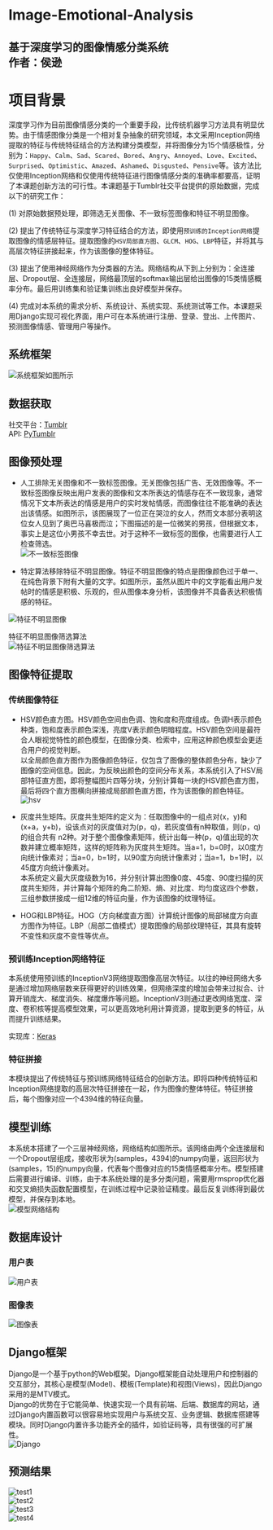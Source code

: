 Image-Emotional-Analysis
====

基于深度学习的图像情感分类系统<br>
作者：侯逊<br>
----

# 项目背景
深度学习作为目前图像情感分类的一个重要手段，比传统机器学习方法具有明显优势。由于情感图像分类是一个相对复杂抽象的研究领域，本文采用Inception网络提取的特征与传统特征结合的方法构建分类模型，并将图像分为15个情感极性，分别为：`Happy`、`Calm`、`Sad`、`Scared`、`Bored`、`Angry`、`Annoyed`、`Love`、`Excited`、`Surprised`、`Optimistic`、`Amazed`、`Ashamed`、`Disgusted`、`Pensive`等。该方法比仅使用Inception网络和仅使用传统特征进行图像情感分类的准确率都要高，证明了本课题创新方法的可行性。本课题基于Tumblr社交平台提供的原始数据，完成以下的研究工作：<br>

(1) 对原始数据预处理，即筛选无关图像、不一致标签图像和特征不明显图像。<br>

(2) 提出了传统特征与深度学习特征结合的方法，即使用`预训练的Inception网络`提取图像的情感层特征。提取图像的`HSV局部直方图`、`GLCM`、`HOG`、`LBP`特征，并将其与高层次特征拼接起来，作为该图像的整体特征。<br>

(3) 提出了使用神经网络作为分类器的方法。网络结构从下到上分别为：全连接层、Dropout层、全连接层，网络最顶层的softmax输出层给出图像的15类情感概率分布。最后用训练集和验证集训练出良好模型并保存。<br>

(4) 完成对本系统的需求分析、系统设计、系统实现、系统测试等工作。本课题采用Django实现可视化界面，用户可在本系统进行注册、登录、登出、上传图片、预测图像情感、管理用户等操作。<br>

## 系统框架
![系统框架如图所示](https://github.com/HouXun/Image-Emotional-Analysis/raw/master/pics/structure.png)

## 数据获取
社交平台：[Tumblr](https://tumblr.zendesk.com/hc/zh-cn)<br>
API: [PyTumblr](https://pypi.org/project/PyTumblr/)<br>

## 图像预处理
* 人工排除无关图像和不一致标签图像。无关图像包括广告、无效图像等。不一致标签图像反映出用户发表的图像和文本所表达的情感存在不一致现象，通常情况下文本所表达的情感是用户的实时发帖情感，而图像往往不能准确的表达出该情感。如图所示，该图展现了一位正在哭泣的女人，然而文本部分表明这位女人见到了奥巴马喜极而泣；下图描述的是一位微笑的男孩，但根据文本，事实上是这位小男孩不幸去世。对于这种不一致标签的图像，也需要进行人工检查筛选。<br>
![不一致标签图像](https://github.com/HouXun/Image-Emotional-Analysis/raw/master/pics/noise1.png)<br>

* 特定算法移除特征不明显图像。特征不明显图像的特点是图像颜色过于单一、在纯色背景下附有大量的文字。如图所示，虽然从图片中的文字能看出用户发帖时的情感是积极、乐观的，但从图像本身分析，该图像并不具备表达积极情感的特征。<br>

![特征不明显图像](https://github.com/HouXun/Image-Emotional-Analysis/raw/master/pics/noise2.jpg)<br>

特征不明显图像筛选算法<br>
![特征不明显图像筛选算法](https://github.com/HouXun/Image-Emotional-Analysis/raw/master/pics/algorithm1.png)<br>

## 图像特征提取
### 传统图像特征
* HSV颜色直方图。HSV颜色空间由色调、饱和度和亮度组成。色调H表示颜色种类，饱和度表示颜色深浅，亮度V表示颜色明暗程度。HSV颜色空间是最符合人眼视觉特性的颜色模型，在图像分类、检索中，应用这种颜色模型会更适合用户的视觉判断。<br>
以全局颜色直方图作为图像颜色特征，仅包含了图像的整体颜色分布，缺少了图像的空间信息。因此，为反映出颜色的空间分布关系，本系统引入了HSV局部特征直方图，即将整幅图片四等分块，分别计算每一块的HSV颜色直方图，最后将四个直方图横向拼接成局部颜色直方图，作为该图像的颜色特征。<br>
![hsv](https://github.com/HouXun/Image-Emotional-Analysis/raw/master/pics/hsv.png)<br>
* 灰度共生矩阵。灰度共生矩阵的定义为：任取图像中的一组点对(x，y)和(x+a，y+b)，设该点对的灰度值对为(p，q)，若灰度值有n种取值，则(p，q)的组合共有 n2种。对于整个图像像素矩阵，统计出每一种(p，q)值出现的次数并建立概率矩阵，这样的矩阵称为灰度共生矩阵。当a=1，b=0时，以0度方向统计像素对；当a=0，b=1时，以90度方向统计像素对；当a=1，b=1时，以45度方向统计像素对。<br>
本系统定义最大灰度级数为16，并分别计算出图像0度、45度、90度扫描的灰度共生矩阵，并计算每个矩阵的角二阶矩、熵、对比度、均匀度这四个参数，三组参数拼接成一组12维的特征向量，作为该图像的纹理特征。<br>

* HOG和LBP特征。HOG（方向梯度直方图）计算统计图像的局部梯度方向直方图作为特征。LBP（局部二值模式）提取图像的局部纹理特征，其具有旋转不变性和灰度不变性等优点。<br>

### 预训练Inception网络特征
本系统使用预训练的InceptionV3网络提取图像高层次特征。以往的神经网络大多是通过增加网络层数来获得更好的训练效果，但网络深度的增加会带来过拟合、计算开销庞大、梯度消失、梯度爆炸等问题。InceptionV3则通过更改网络宽度、深度、卷积核等提高模型效果，可以更高效地利用计算资源，提取到更多的特征，从而提升训练结果。<br>

实现库：[Keras](https://keras.io/)<br>

### 特征拼接
本模块提出了传统特征与预训练网络特征结合的创新方法。即将四种传统特征和Inception网络提取的高层次特征拼接在一起，作为图像的整体特征。特征拼接后，每个图像对应一个4394维的特征向量。<br>

## 模型训练
本系统本搭建了一个三层神经网络，网络结构如图所示。该网络由两个全连接层和一个Dropout层组成，接收形状为(samples，4394)的numpy向量，返回形状为(samples，15)的numpy向量，代表每个图像对应的15类情感概率分布。模型搭建后需要进行编译、训练，由于本系统处理的是多分类问题，需要用rmsprop优化器和交叉熵损失函数配置模型，在训练过程中记录验证精度。最后反复训练得到最优模型，并保存到本地。<br>
![模型网络结构](https://github.com/HouXun/Image-Emotional-Analysis/raw/master/pics/model.png)<br>

## 数据库设计
### 用户表
![用户表](https://github.com/HouXun/Image-Emotional-Analysis/raw/master/pics/user_table.png)<br>
### 图像表
![图像表](https://github.com/HouXun/Image-Emotional-Analysis/raw/master/pics/img_table.png)<br>
## Django框架
Django是一个基于python的Web框架。Django框架能自动处理用户和控制器的交互部分，其核心是模型(Model)、模板(Template)和视图(Views)，因此Django采用的是MTV模式。<br>
Django的优势在于它能简单、快速实现一个具有前端、后端、数据库的网站，通过Django内置函数可以很容易地实现用户与系统交互、业务逻辑、数据库搭建等模块。同时Django内置许多功能齐全的插件，如验证码等，具有很强的可扩展性。<br>
![Django](https://github.com/HouXun/Image-Emotional-Analysis/raw/master/pics/django.png)<br>

## 预测结果
![test1](https://github.com/HouXun/Image-Emotional-Analysis/raw/master/pics/test1.png)<br>
![test2](https://github.com/HouXun/Image-Emotional-Analysis/raw/master/pics/test2.png)<br>
![test3](https://github.com/HouXun/Image-Emotional-Analysis/raw/master/pics/test3.png)<br>
![test4](https://github.com/HouXun/Image-Emotional-Analysis/raw/master/pics/test4.png)<br>




